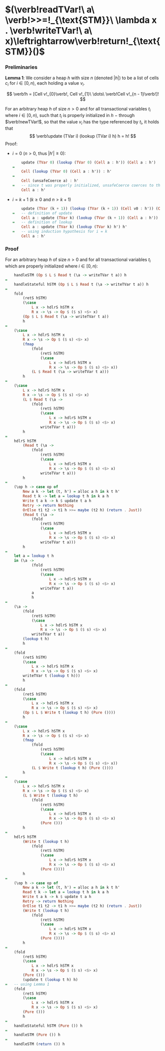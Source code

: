 # $(\verb!readTVar!\ a\ \verb!>>=!_{\text{STM}}\ \lambda x . \verb!writeTVar!\ a\ x)\leftrightarrow\verb!return!_{\text{STM}}()$

### Preliminaries

**Lemma 1**: We consider a heap $h$ with size $n$ (denoted $|h|$) to be a list of cells $c_{i}$ for $i \in [0, n)$, each holding a value $v_{i}$.

$$
    \verb!h = [Cell v!_{0}\verb!, Cell v!_{1}\ \dots\ \verb!Cell v!_{n - 1}\verb!]!
$$

For an arbitrary heap $h$ of size $n>0$ and for all transactional variables $t_{i}$ where $i \in [0, n)$, such that $t_{i}$ is properly initialized in $h$ $-$ through $\verb!newTVar!$, so that the value $v_{i}$ has the type referenced by $t_{i}$, it holds that
$$
    \verb!update (TVar i) (lookup (TVar i) h) h = h!
$$
Proof:
- $i = 0\ (n > 0,\ \text{thus}\ |h'| \geq 0)$:
    ```haskell
        update (TVar 0) (lookup (TVar 0) (Cell a : h')) (Cell a : h')
    =
        Cell (lookup (TVar 0) (Cell a : h')) : h'
    =
        Cell (unsafeCoerce a) : h'
    =   -- since t was properly initialized, unsafeCoerce coerces to the same type as v0
        Cell a : h'
    ```
- $i = k + 1\ (k \geq 0\ \text{and}\ n > k + 1)$
    ```haskell
        update (TVar (k + 1)) (lookup (TVar (k + 1)) (Cell v0 : h')) (Cell a : h')
    =   -- definition of update
        Cell a : update (TVar k) (lookup (TVar (k + 1)) (Cell a : h')) h'
    =   -- definition of lookup
        Cell a : update (TVar k) (lookup (TVar k) h') h'
    =   -- using induction hypothesis for i = k
        Cell a : h'

### Proof
For an arbitrary heap $h$ of size $n > 0$ and for all transactional variables $t_{i}$ which are properly initialized where $i \in [0, n)$:

```haskell
    handleSTM (Op $ L $ Read t (\a -> writeTVar t a)) h
=
    handleStateful hSTM (Op $ L $ Read t (\a -> writeTVar t a)) h
=   
    fold
        (retS hSTM)
        (\case
            L x -> hdlrS hSTM x
            R x -> \s -> Op $ ($ s) <$> x)
        (Op $ L $ Read t (\a -> writeTVar t a))
        h
= 
    (\case
        L x -> hdlrS hSTM x
        R x -> \s -> Op $ ($ s) <$> x)
        (fmap
            (fold
                (retS hSTM)
                (\case
                    L x -> hdlrS hSTM x
                    R x -> \s -> Op $ ($ s) <$> x))
            (L $ Read t (\a -> writeTVar t a)))
        h
=
    (\case
        L x -> hdlrS hSTM x
        R x -> \s -> Op $ ($ s) <$> x)
        (L $ Read t (\a -> 
            (fold
                (retS hSTM)
                (\case
                    L x -> hdlrS hSTM x
                    R x -> \s -> Op $ ($ s) <$> x)
                writeTVar t a)))
        h
=
    hdlrS hSTM
        (Read t (\a -> 
            (fold
                (retS hSTM)
                (\case
                    L x -> hdlrS hSTM x
                    R x -> \s -> Op $ ($ s) <$> x)
                writeTVar t a)))
        h
=
    (\op h -> case op of
        New a k -> let (t, h') = alloc a h in k t h'
        Read t k -> let a = lookup t h in k a h
        Write t a k -> k $ update t a h
        Retry -> return Nothing
        OrElse t1 t2 -> t1 h >>= maybe (t2 h) (return . Just))
        (Read t (\a -> 
            (fold
                (retS hSTM)
                (\case
                    L x -> hdlrS hSTM x
                    R x -> \s -> Op $ ($ s) <$> x)
                writeTVar t a)))
        h
=
    let a = lookup t h
    in (\a ->
            (fold
                (retS hSTM)
                (\case
                    L x -> hdlrS hSTM x
                    R x -> \s -> Op $ ($ s) <$> x)
                writeTVar t a))
            a
            h
=
    (\a ->
        (fold
            (retS hSTM)
            (\case
                L x -> hdlrS hSTM x
                R x -> \s -> Op $ ($ s) <$> x)
            writeTVar t a))
        (lookup t h)
        h
=
    (fold
        (retS hSTM)
        (\case
            L x -> hdlrS hSTM x
            R x -> \s -> Op $ ($ s) <$> x)
        writeTVar t (lookup t h)))
        h
=
    (fold
        (retS hSTM)
        (\case
            L x -> hdlrS hSTM x
            R x -> \s -> Op $ ($ s) <$> x)
        (Op $ L $ Write t (lookup t h) (Pure ())))
        h
=
    (\case
        L x -> hdlrS hSTM x
        R x -> \s -> Op $ ($ s) <$> x)
        (fmap
            (fold
                (retS hSTM)
                (\case
                    L x -> hdlrS hSTM x
                    R x -> \s -> Op $ ($ s) <$> x))
            (L $ Write t (lookup t h) (Pure ())))
        h
=
    (\case
        L x -> hdlrS hSTM x
        R x -> \s -> Op $ ($ s) <$> x)
        (L $ Write t (lookup t h)
            (fold
                (retS hSTM)
                (\case
                    L x -> hdlrS hSTM x
                    R x -> \s -> Op $ ($ s) <$> x)
                (Pure ()))
        h
=
    hdlrS hSTM
        (Write t (lookup t h)
            (fold
                (retS hSTM)
                (\case
                    L x -> hdlrS hSTM x
                    R x -> \s -> Op $ ($ s) <$> x)
                (Pure ())))
        h
=
    (\op h -> case op of
        New a k -> let (t, h') = alloc a h in k t h'
        Read t k -> let a = lookup t h in k a h
        Write t a k -> k $ update t a h
        Retry -> return Nothing
        OrElse t1 t2 -> t1 h >>= maybe (t2 h) (return . Just))
        (Write t (lookup t h)
            (fold
                (retS hSTM)
                (\case
                    L x -> hdlrS hSTM x
                    R x -> \s -> Op $ ($ s) <$> x)
                (Pure ())))
        h
=
    (fold
        (retS hSTM)
        (\case
            L x -> hdlrS hSTM x
            R x -> \s -> Op $ ($ s) <$> x)
        (Pure ()))
        (update t (lookup t h) h)
=   -- using Lemma 1
    (fold
        (retS hSTM)
        (\case
            L x -> hdlrS hSTM x
            R x -> \s -> Op $ ($ s) <$> x)
        (Pure ()))
        h
=
    handleStateful hSTM (Pure ()) h
=
    handleSTM (Pure ()) h
=
    handleSTM (return ()) h
```